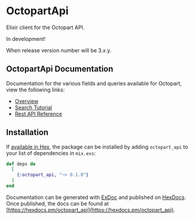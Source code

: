 # OctopartApi

Elixir client for the Octopart API.

In development!

When release version number will be 3.x.y.

## OctopartApi Documentation

Documentation for the various fields and queries available for Octopart, view the following links:

- [Overview](https://octopart.com/api/docs/v3/overview)
- [Search Tutorial](https://octopart.com/api/docs/v3/search-tutorial)
- [Rest API Reference](https://octopart.com/api/docs/v3/rest-api)



## Installation

If [available in Hex](https://hex.pm/docs/publish), the package can be installed
by adding `octopart_api` to your list of dependencies in `mix.exs`:

```elixir
def deps do
  [
    {:octopart_api, "~> 0.1.0"}
  ]
end
```

Documentation can be generated with [ExDoc](https://github.com/elixir-lang/ex_doc)
and published on [HexDocs](https://hexdocs.pm). Once published, the docs can
be found at [https://hexdocs.pm/octopart_api](https://hexdocs.pm/octopart_api).

